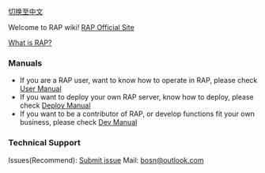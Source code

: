 [切换至中文](主页)

Welcome to RAP wiki! [RAP Official Site](http://thx.github.io/RAP)

[What is RAP?](about)

### Manuals

* If you are a RAP user, want to know how to operate in RAP, please check [User Manual](user_manual)
* If you want to deploy your own RAP server, know how to deploy, please check [Deploy Manual](deploy_manual)
* If you want to be a contributor of RAP, or develop functions fit your own business, please check [Dev Manual](dev_manual)

### Technical Support
Issues(Recommend): [Submit issue](https://github.com/thx/RAP/issues)
Mail: [bosn@outlook.com](mailto:bosn@outlook.com)
